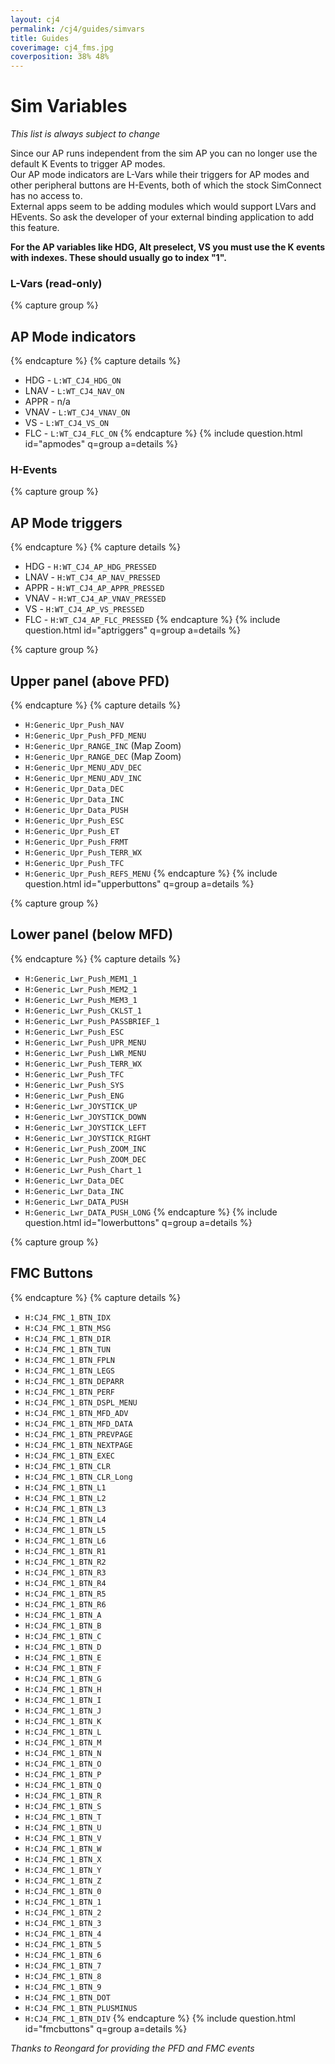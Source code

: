 ```yaml
---
layout: cj4
permalink: /cj4/guides/simvars
title: Guides
coverimage: cj4_fms.jpg
coverposition: 38% 48%
---
```


# Sim Variables
_This list is always subject to change_

Since our AP runs independent from the sim AP you can no longer use the default K Events to trigger AP modes.<br>Our AP mode indicators are L-Vars while their triggers for AP modes and other peripheral buttons are H-Events, both of which the stock SimConnect has no access to.<br> External apps seem to be adding modules which would support LVars and HEvents. So ask the developer of your external binding application to add this feature.


**For the AP variables like HDG, Alt preselect, VS you must use the K events with indexes. These should usually go to index "1".**


<div class="accordion accordion-flush mb-4" id="accordion">
<h3>L-Vars (read-only)</h3>

{% capture group %}
## AP Mode indicators
{% endcapture %}
{% capture details %}

* HDG - `L:WT_CJ4_HDG_ON`
* LNAV - `L:WT_CJ4_NAV_ON`
* APPR - n/a
* VNAV - `L:WT_CJ4_VNAV_ON`
* VS - `L:WT_CJ4_VS_ON`
* FLC - `L:WT_CJ4_FLC_ON`
{% endcapture %}
{% include question.html id="apmodes" q=group a=details %}

<h3>H-Events</h3>

{% capture group %}
## AP Mode triggers
{% endcapture %}
{% capture details %}

* HDG - `H:WT_CJ4_AP_HDG_PRESSED`
* LNAV - `H:WT_CJ4_AP_NAV_PRESSED`
* APPR - `H:WT_CJ4_AP_APPR_PRESSED`
* VNAV - `H:WT_CJ4_AP_VNAV_PRESSED`
* VS - `H:WT_CJ4_AP_VS_PRESSED`
* FLC - `H:WT_CJ4_AP_FLC_PRESSED`
{% endcapture %}
{% include question.html id="aptriggers" q=group a=details %}

{% capture group %}
## Upper panel (above PFD)
{% endcapture %}
{% capture details %}
* `H:Generic_Upr_Push_NAV`
* `H:Generic_Upr_Push_PFD_MENU`
* `H:Generic_Upr_RANGE_INC` (Map Zoom)
* `H:Generic_Upr_RANGE_DEC` (Map Zoom)
* `H:Generic_Upr_MENU_ADV_DEC`
* `H:Generic_Upr_MENU_ADV_INC`
* `H:Generic_Upr_Data_DEC`
* `H:Generic_Upr_Data_INC`
* `H:Generic_Upr_Data_PUSH`
* `H:Generic_Upr_Push_ESC`
* `H:Generic_Upr_Push_ET`
* `H:Generic_Upr_Push_FRMT`
* `H:Generic_Upr_Push_TERR_WX`
* `H:Generic_Upr_Push_TFC`
* `H:Generic_Upr_Push_REFS_MENU`
{% endcapture %}
{% include question.html id="upperbuttons" q=group a=details %}


{% capture group %}
## Lower panel (below MFD)
{% endcapture %}
{% capture details %}
* `H:Generic_Lwr_Push_MEM1_1`
* `H:Generic_Lwr_Push_MEM2_1`
* `H:Generic_Lwr_Push_MEM3_1`
* `H:Generic_Lwr_Push_CKLST_1`
* `H:Generic_Lwr_Push_PASSBRIEF_1`
* `H:Generic_Lwr_Push_ESC`
* `H:Generic_Lwr_Push_UPR_MENU`
* `H:Generic_Lwr_Push_LWR_MENU`
* `H:Generic_Lwr_Push_TERR_WX`
* `H:Generic_Lwr_Push_TFC`
* `H:Generic_Lwr_Push_SYS`
* `H:Generic_Lwr_Push_ENG`
* `H:Generic_Lwr_JOYSTICK_UP`
* `H:Generic_Lwr_JOYSTICK_DOWN`
* `H:Generic_Lwr_JOYSTICK_LEFT`
* `H:Generic_Lwr_JOYSTICK_RIGHT`
* `H:Generic_Lwr_Push_ZOOM_INC`
* `H:Generic_Lwr_Push_ZOOM_DEC`
* `H:Generic_Lwr_Push_Chart_1`
* `H:Generic_Lwr_Data_DEC`
* `H:Generic_Lwr_Data_INC`
* `H:Generic_Lwr_DATA_PUSH`
* `H:Generic_Lwr_DATA_PUSH_LONG`
{% endcapture %}
{% include question.html id="lowerbuttons" q=group a=details %}

{% capture group %}
## FMC Buttons
{% endcapture %}
{% capture details %}
* `H:CJ4_FMC_1_BTN_IDX`
* `H:CJ4_FMC_1_BTN_MSG`
* `H:CJ4_FMC_1_BTN_DIR`
* `H:CJ4_FMC_1_BTN_TUN`
* `H:CJ4_FMC_1_BTN_FPLN`
* `H:CJ4_FMC_1_BTN_LEGS`
* `H:CJ4_FMC_1_BTN_DEPARR`
* `H:CJ4_FMC_1_BTN_PERF`
* `H:CJ4_FMC_1_BTN_DSPL_MENU`
* `H:CJ4_FMC_1_BTN_MFD_ADV`
* `H:CJ4_FMC_1_BTN_MFD_DATA`
* `H:CJ4_FMC_1_BTN_PREVPAGE`
* `H:CJ4_FMC_1_BTN_NEXTPAGE`
* `H:CJ4_FMC_1_BTN_EXEC`
* `H:CJ4_FMC_1_BTN_CLR`
* `H:CJ4_FMC_1_BTN_CLR_Long`
* `H:CJ4_FMC_1_BTN_L1`
* `H:CJ4_FMC_1_BTN_L2`
* `H:CJ4_FMC_1_BTN_L3`
* `H:CJ4_FMC_1_BTN_L4`
* `H:CJ4_FMC_1_BTN_L5`
* `H:CJ4_FMC_1_BTN_L6`
* `H:CJ4_FMC_1_BTN_R1`
* `H:CJ4_FMC_1_BTN_R2`
* `H:CJ4_FMC_1_BTN_R3`
* `H:CJ4_FMC_1_BTN_R4`
* `H:CJ4_FMC_1_BTN_R5`
* `H:CJ4_FMC_1_BTN_R6`
* `H:CJ4_FMC_1_BTN_A`
* `H:CJ4_FMC_1_BTN_B`
* `H:CJ4_FMC_1_BTN_C`
* `H:CJ4_FMC_1_BTN_D`
* `H:CJ4_FMC_1_BTN_E`
* `H:CJ4_FMC_1_BTN_F`
* `H:CJ4_FMC_1_BTN_G`
* `H:CJ4_FMC_1_BTN_H`
* `H:CJ4_FMC_1_BTN_I`
* `H:CJ4_FMC_1_BTN_J`
* `H:CJ4_FMC_1_BTN_K`
* `H:CJ4_FMC_1_BTN_L`
* `H:CJ4_FMC_1_BTN_M`
* `H:CJ4_FMC_1_BTN_N`
* `H:CJ4_FMC_1_BTN_O`
* `H:CJ4_FMC_1_BTN_P`
* `H:CJ4_FMC_1_BTN_Q`
* `H:CJ4_FMC_1_BTN_R`
* `H:CJ4_FMC_1_BTN_S`
* `H:CJ4_FMC_1_BTN_T`
* `H:CJ4_FMC_1_BTN_U`
* `H:CJ4_FMC_1_BTN_V`
* `H:CJ4_FMC_1_BTN_W`
* `H:CJ4_FMC_1_BTN_X`
* `H:CJ4_FMC_1_BTN_Y`
* `H:CJ4_FMC_1_BTN_Z`
* `H:CJ4_FMC_1_BTN_0`
* `H:CJ4_FMC_1_BTN_1`
* `H:CJ4_FMC_1_BTN_2`
* `H:CJ4_FMC_1_BTN_3`
* `H:CJ4_FMC_1_BTN_4`
* `H:CJ4_FMC_1_BTN_5`
* `H:CJ4_FMC_1_BTN_6`
* `H:CJ4_FMC_1_BTN_7`
* `H:CJ4_FMC_1_BTN_8`
* `H:CJ4_FMC_1_BTN_9`
* `H:CJ4_FMC_1_BTN_DOT`
* `H:CJ4_FMC_1_BTN_PLUSMINUS`
* `H:CJ4_FMC_1_BTN_DIV`
{% endcapture %}
{% include question.html id="fmcbuttons" q=group a=details %}
</div>

_Thanks to Reongard for providing the PFD and FMC events_